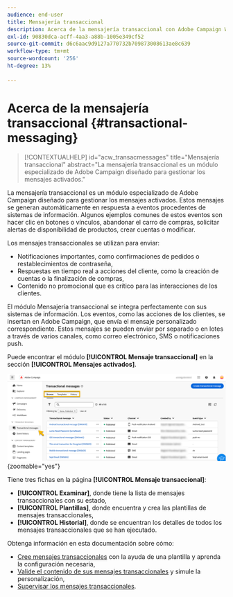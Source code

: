 ```yaml
---
audience: end-user
title: Mensajería transaccional
description: Acerca de la mensajería transaccional con Adobe Campaign Web
exl-id: 90830dca-acff-4aa3-a88b-1005e349cf52
source-git-commit: d6c6aac9d9127a770732b709873008613ae8c639
workflow-type: tm+mt
source-wordcount: '256'
ht-degree: 13%

---
```


# Acerca de la mensajería transaccional {#transactional-messaging}

>[!CONTEXTUALHELP]
>id="acw_transacmessages"
>title="Mensajería transaccional"
>abstract="La mensajería transaccional es un módulo especializado de Adobe Campaign diseñado para gestionar los mensajes activados."

<!-- >>[!CONTEXTUALHELP]
>id="acw_transacmessages_exclusionlogs"
>title="Transactional messaging exclusion logs"
>abstract="Transactional messaging exclusion logs" -->

La mensajería transaccional es un módulo especializado de Adobe Campaign diseñado para gestionar los mensajes activados. Estos mensajes se generan automáticamente en respuesta a eventos procedentes de sistemas de información. Algunos ejemplos comunes de estos eventos son hacer clic en botones o vínculos, abandonar el carro de compras, solicitar alertas de disponibilidad de productos, crear cuentas o modificar.

Los mensajes transaccionales se utilizan para enviar:

* Notificaciones importantes, como confirmaciones de pedidos o restablecimientos de contraseña,
* Respuestas en tiempo real a acciones del cliente, como la creación de cuentas o la finalización de compras,
* Contenido no promocional que es crítico para las interacciones de los clientes.

El módulo Mensajería transaccional se integra perfectamente con sus sistemas de información. Los eventos, como las acciones de los clientes, se insertan en Adobe Campaign, que envía el mensaje personalizado correspondiente. Estos mensajes se pueden enviar por separado o en lotes a través de varios canales, como correo electrónico, SMS o notificaciones push.

Puede encontrar el módulo **[!UICONTROL Mensaje transaccional]** en la sección **[!UICONTROL Mensajes activados]**.

![Interfaz de mensajería transaccional que muestra los mensajes activados y sus estados](assets/transactional.png){zoomable="yes"}

Tiene tres fichas en la página **[!UICONTROL Mensaje transaccional]**:

* **[!UICONTROL Examinar]**, donde tiene la lista de mensajes transaccionales con su estado,
* **[!UICONTROL Plantillas]**, donde encuentra y crea las plantillas de mensajes transaccionales,
* **[!UICONTROL Historial]**, donde se encuentran los detalles de todos los mensajes transaccionales que se han ejecutado.

Obtenga información en esta documentación sobre cómo:

* [Cree mensajes transaccionales](create-transactional.md) con la ayuda de una plantilla y aprenda la configuración necesaria,
* [Valide el contenido de sus mensajes transaccionales](validate-transactional.md) y simule la personalización,
* [Supervisar los mensajes transaccionales](monitor-transactional.md).